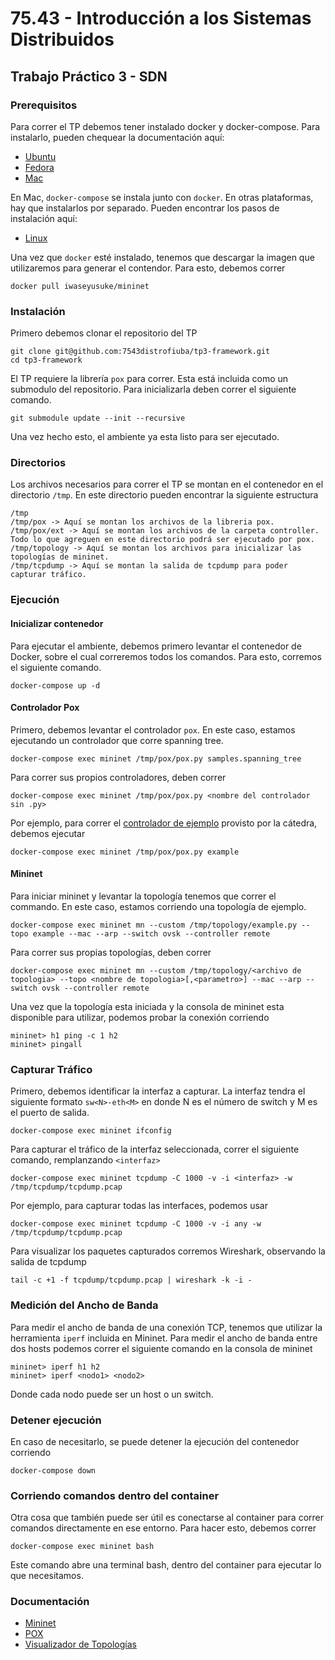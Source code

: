 # 75.43 - Introducción a los Sistemas Distribuidos
## Trabajo Práctico 3 - SDN

### Prerequisitos
Para correr el TP debemos tener instalado docker y docker-compose. Para instalarlo, pueden chequear la documentación aquí:
- [Ubuntu](https://docs.docker.com/install/linux/docker-ce/ubuntu/)
- [Fedora](https://docs.docker.com/install/linux/docker-ce/fedora/)
- [Mac](https://docs.docker.com/docker-for-mac/install/)

En Mac, `docker-compose` se instala junto con `docker`. En otras plataformas, hay que instalarlos por separado. Pueden encontrar los pasos de instalación aquí:
- [Linux](https://docs.docker.com/compose/install/)

Una vez que `docker` esté instalado, tenemos que descargar la imagen que utilizaremos para generar el contendor. Para esto, debemos correr

    docker pull iwaseyusuke/mininet

### Instalación
Primero debemos clonar el repositorio del TP

    git clone git@github.com:7543distrofiuba/tp3-framework.git
    cd tp3-framework

El TP requiere la librería `pox` para correr. Esta está incluida como un submodulo del repositorio. Para inicializarla deben correr el siguiente comando.

    git submodule update --init --recursive

Una vez hecho esto, el ambiente ya esta listo para ser ejecutado.

### Directorios

Los archivos necesarios para correr el TP se montan en el contenedor en el directorio `/tmp`. En este directorio pueden encontrar la siguiente estructura

    /tmp
    /tmp/pox -> Aquí se montan los archivos de la libreria pox.
    /tmp/pox/ext -> Aquí se montan los archivos de la carpeta controller. Todo lo que agreguen en este directorio podrá ser ejecutado por pox.
    /tmp/topology -> Aquí se montan los archivos para inicializar las topologías de mininet.
    /tmp/tcpdump -> Aquí se montan la salida de tcpdump para poder capturar tráfico.

### Ejecución

#### Inicializar contenedor

Para ejecutar el ambiente, debemos primero levantar el contenedor de Docker, sobre el cual correremos todos los comandos. Para esto, corremos el siguiente comando.

    docker-compose up -d

#### Controlador Pox

Primero, debemos levantar el controlador `pox`. En este caso, estamos ejecutando un controlador que corre spanning tree.

    docker-compose exec mininet /tmp/pox/pox.py samples.spanning_tree

Para correr sus propios controladores, deben correr

    docker-compose exec mininet /tmp/pox/pox.py <nombre del controlador sin .py>

Por ejemplo, para correr el [controlador de ejemplo](controller/example.py) provisto por la cátedra, debemos ejecutar

    docker-compose exec mininet /tmp/pox/pox.py example

#### Mininet

Para iniciar mininet y levantar la topología tenemos que correr el commando. En este caso, estamos corriendo una topología de ejemplo.

    docker-compose exec mininet mn --custom /tmp/topology/example.py --topo example --mac --arp --switch ovsk --controller remote

Para correr sus propias topologías, deben correr

    docker-compose exec mininet mn --custom /tmp/topology/<archivo de topologia> --topo <nombre de topologia>[,<parametro>] --mac --arp --switch ovsk --controller remote

Una vez que la topología esta iniciada y la consola de mininet esta disponible para utilizar, podemos probar la conexión corriendo

    mininet> h1 ping -c 1 h2
    mininet> pingall

### Capturar Tráfico
Primero, debemos identificar la interfaz a capturar. La interfaz tendra el siguiente formato `sw<N>-eth<M>` en donde N es el número de switch y M es el puerto de salida.

    docker-compose exec mininet ifconfig

Para capturar el tráfico de la interfaz seleccionada, correr el siguiente comando, remplanzando `<interfaz>`

    docker-compose exec mininet tcpdump -C 1000 -v -i <interfaz> -w /tmp/tcpdump/tcpdump.pcap

Por ejemplo, para capturar todas las interfaces, podemos usar

    docker-compose exec mininet tcpdump -C 1000 -v -i any -w /tmp/tcpdump/tcpdump.pcap

Para visualizar los paquetes capturados corremos Wireshark, observando la salida de tcpdump

    tail -c +1 -f tcpdump/tcpdump.pcap | wireshark -k -i -

### Medición del Ancho de Banda
Para medir el ancho de banda de una conexión TCP, tenemos que utilizar la herramienta `iperf` incluida en Mininet. Para medir el ancho de banda entre dos hosts podemos correr el siguiente comando en la consola de mininet

    mininet> iperf h1 h2
    mininet> iperf <nodo1> <nodo2>

Donde cada nodo puede ser un host o un switch.

### Detener ejecución
En caso de necesitarlo, se puede detener la ejecución del contenedor corriendo

    docker-compose down

### Corriendo comandos dentro del container
Otra cosa que también puede ser útil es conectarse al container para correr comandos directamente en ese entorno. Para hacer esto, debemos correr

    docker-compose exec mininet bash

Este comando abre una terminal bash, dentro del container para ejecutar lo que necesitamos.


### Documentación

- [Mininet](http://mininet.org/walkthrough/)
- [POX](https://noxrepo.github.io/pox-doc/html/)
- [Visualizador de Topologías](http://demo.spear.narmox.com/app/?apiurl=demo#!/mininet)
